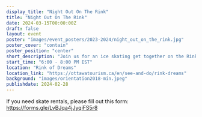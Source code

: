 ```yaml
---
display_title: "Night Out On The Rink"
title: "Night Out On The Rink"
date: 2024-03-15T00:00:00Z
draft: false
layout: event
poster: "images/event_posters/2023-2024/night_out_on_the_rink.jpg"
poster_cover: "contain"
poster_position: "center"
short_description: "Join us for an ice skating get together on the Rink of Dreams!"
start_time: "6:00 - 8:00 PM EST"
location: "Rink of Dreams"
location_link: "https://ottawatourism.ca/en/see-and-do/rink-dreams"
background: "images/orientation2018-min.jpeg"
publishdate: 2024-02-28
---
```


If you need skate rentals, please fill out this form: https://forms.gle/LvBJqa4jJyqiFS5r8
